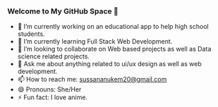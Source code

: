 ### Welcome to My GitHub Space 👋

<!--
**sussananukem/sussananukem** is a ✨ _special_ ✨ repository because its `README.md` (this file) appears on your GitHub profile.

Here are some ideas to get you started:


-->
- 🔭 I’m currently working on an educational app to help high school students.
- 🌱 I’m currently learning Full Stack Web Development.
- 👯 I’m looking to collaborate on Web based projects as well as Data science related projects.
- 💬 Ask me about anything related to ui/ux design as well as web development.
- 📫 How to reach me: sussananukem20@gmail.com 
- 😄 Pronouns: She/Her
- ⚡ Fun fact: I love anime.
